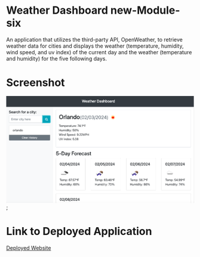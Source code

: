 # Weather Dashboard new-Module-six

An application that utilizes the third-party API, OpenWeather, to retrieve weather data for cities and displays the weather (temperature, humidity, wind speed, and uv index) of the current day and the weather (temperature and humidity) for the five following days. 

# Screenshot

![weather dashboard screenshot](/Assets/images/OrlandoWeather.png);

# Link to Deployed Application

[Deployed Website](https://johnlott1.github.io/new-Module-six/)
